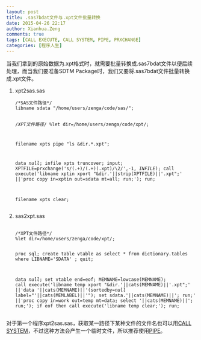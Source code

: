 ```yaml
---
layout: post
title: .sas7bdat文件与.xpt文件批量转换
date: 2015-04-26 22:17
author: Xianhua.Zeng
comments: true
tags: [CALL EXECUTE, CALL SYSTEM, PIPE, PRXCHANGE]
categories: [程序人生]
---
```

<p>当我们拿到的原始数据为.xpt格式时，就需要批量转换成.sas7bdat文件以便后续处理，而当我们要准备SDTM Package时，我们又要将.sas7bdat文件批量转换成.xpt文件。</p>
<ol>
	<li>xpt2sas.sas<!--more-->
<pre><code>/*SAS文件路径*/
libname sdata "/home/users/zenga/code/sas/";

/*XPT文件路径*/
%let dir=/home/users/zenga/code/xpt/;

filename xpts pipe "ls &amp;dir.*.xpt";

data _null_;
    infile xpts truncover;
    input;
    XPTFILE=prxchange('s/(.+)\/(.+)(\.xpt)/\2/',-1, _INFILE_);
    call execute('libname xptin xport "&amp;dir.'||strip(XPTFILE)||'.xpt";'
                 ||'proc copy in=xptin out=sdata mt=all; run;');
run;

filename xpts clear;
</code></pre>
</li>
	<li>sas2xpt.sas
<pre><code>
/*XPT文件路径*/
%let dir=/home/users/zenga/code/xpt/;

proc sql;
    create table vtable as
        select * 
        from dictionary.tables
        where LIBNAME='SDATA'
        ;
quit;

data _null_;
    set vtable end=eof;
    MEMNAME=lowcase(MEMNAME);
    call execute('libname temp xport "&amp;dir.'||cats(MEMNAME)||'.xpt";'
                 ||'data '||cats(MEMNAME)||'(sortedby=_null_ label="'||cats(MEMLABEL)||'"); set sdata.'||cats(MEMNAME)||'; run;'
                 ||'proc copy in=work out=temp mt=data; select '||cats(MEMNAME)||'; run;');
    if eof then call execute('libname temp clear;');
run;
</code></pre>
</li>
</ol>
<p>对于第一个程序xpt2sas.sas，获取某一路径下某种文件的文件名也可以用<span style="text-decoration: underline;"><a href="http://support.sas.com/documentation/cdl/en/hostwin/63285/HTML/default/viewer.htm#win-callrout-system.htm" target="_blank">CALL SYSTEM</a></span>，不过这种方法会产生一个临时文件，所以推荐使用<span style="text-decoration: underline;"><a href="http://support.sas.com/documentation/cdl/en/hostunx/61879/HTML/default/viewer.htm#pipe.htm" target="_blank">PIPE</a></span>。</p>